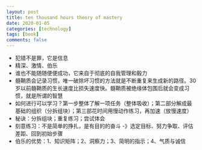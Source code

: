 ```yaml
---
layout: post
title: ten thousand hours theory of mastery
date: 2020-01-05
categories: [technology]
tags: [book]
comments: false
---
```




- 犯错不是罪，它是信息
- 精深、激情、伯乐
- 谁也不能随随便便成功，它来自于彻底的自我管理和毅力
- 髓鞘质会记录习惯，唯一破除坏习惯的方法就是不断重复来生成新的路径。30岁以前髓鞘质的生长速度比损失速度快。髓鞘质被绝缘体包围后就会变成习惯，就是所谓的智慧
- 如何进行可以学习？第一步整体了解一项任务（整体吸收）；第二部分解成最基础的组织（分拆组块）；第三部花时间用慢动作练习，再加速（放慢速度）
- 秘诀：分拆组块；重复练习；尝试体会
- 刻意练习：不是简单的挣扎，是有目的的奋斗 -》选定目标、努力争取、评估差距、回到初始步骤
- 伯乐的优势：1、知识矩阵；2、洞察力；3、简明的指示；4、气质与诚信




